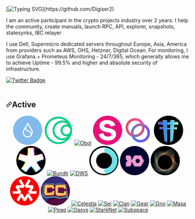 
[![Typing SVG](https://readme-typing-svg.herokuapp.com?font=Fira+Code&pause=1000&width=800&height=100&lines=Hi+%2C+there.My+name+is+Serhii.+I'm+independent+Pos%2FPoW+validator.)](https://github.com/Digiser2)


I am an active participant in the crypto projects industry over 2 years: I help the community, create manuals, launch RPC, API, explorer, snapshots, statesynks, IBC relayer

I use Dell, Supermicro dedicated servers throughout Europe, Asia, America from providers such as AWS, OHS, Hetzner, Digital Ocean.
For monitoring, I use Grafana + Prometeus Monitoring - 24/7/365, which generally allows me to achieve  Uptime - 99.5% and higher and absolute security of infrastructure.
<div id="badges">
 
  <a href="https://twitter.com/SergeyShylo">
    <img src="https://img.shields.io/badge/Twitter-blue?style=for-the-badge&logo=twitter&logoColor=white" alt="Twitter Badge"/>
  </a>
</div>
<img src="https://komarev.com/ghpvc/?username=your-github-username&style=flat-square&color=blue" alt=""/>

<br>
<h2 dir="auto"><a id="user-content-active" class="anchor" aria-hidden="true" href="#active"><svg class="octicon octicon-link" viewBox="0 0 16 16" version="1.1" width="16" height="16" aria-hidden="true"><path fill-rule="evenodd" d="M7.775 3.275a.75.75 0 001.06 1.06l1.25-1.25a2 2 0 112.83 2.83l-2.5 2.5a2 2 0 01-2.83 0 .75.75 0 00-1.06 1.06 3.5 3.5 0 004.95 0l2.5-2.5a3.5 3.5 0 00-4.95-4.95l-1.25 1.25zm-4.69 9.64a2 2 0 010-2.83l2.5-2.5a2 2 0 012.83 0 .75.75 0 001.06-1.06 3.5 3.5 0 00-4.95 0l-2.5 2.5a3.5 3.5 0 004.95 4.95l1.25-1.25a.75.75 0 00-1.06-1.06l-1.25 1.25a2 2 0 01-2.83 0z"></path></svg></a>Active</h2>
<div align="center" dir="auto">  
<a href="#"><img src="https://github.com/Digiser2/Digiser2/blob/4e10e0843f00c19aceec197bb93692c364716445/img/Sui.png" title="Sui" width="80" height="auto" style="max-width: 100%;"></a>   
<a href="#"><img src="https://github.com/Digiser2/Digiser2/blob/4e10e0843f00c19aceec197bb93692c364716445/img/Islamic%20Coin.png" title="Islamic Coin" width="80" height="auto" style="max-width: 100%;"></a>     
<a href="#"><img src="hthttps://github.com/Digiser2/Digiser2/blob/4e10e0843f00c19aceec197bb93692c364716445/img/Obol.png" title="Obol" width="80" height="auto" style="max-width: 100%;"></a>   
<a href="#"><img src="https://github.com/Digiser2/Digiser2/blob/4e10e0843f00c19aceec197bb93692c364716445/img/Stride.png" title="Stride" width="80" height="auto" style="max-width: 100%;"></a>   
<a href="#"><img src="https://github.com/Digiser2/Digiser2/blob/4e10e0843f00c19aceec197bb93692c364716445/img/Rebus.png" title="Rebus" width="80" height="auto" style="max-width: 100%;"></a>   
<a href="#"><img src="https://github.com/Digiser2/Digiser2/blob/4e10e0843f00c19aceec197bb93692c364716445/img/Teritori.png" title="Teritori" width="80" height="auto" style="max-width: 100%;"></a>   
<a href="#"><img src="https://github.com/Digiser2/Digiser2/blob/4e10e0843f00c19aceec197bb93692c364716445/img/Forta.png" title="Forta" width="80" height="auto" style="max-width: 100%;"></a>   
<a href="#"><img src="hhttps://github.com/Digiser2/Digiser2/blob/4e10e0843f00c19aceec197bb93692c364716445/img/Bundlr.png" title="Bundlr" width="80" height="auto" style="max-width: 100%;"></a>   
<a href="#"><img src="hhttps://github.com/Digiser2/Digiser2/blob/4e10e0843f00c19aceec197bb93692c364716445/img/DWS.png" title="DWS" width="80" height="auto" style="max-width: 100%;"></a>   
<a href="#"><img src="https://github.com/Digiser2/Digiser2/blob/4e10e0843f00c19aceec197bb93692c364716445/img/DeFund.png" title="DeFund" width="80" height="auto" style="max-width: 100%;"></a>   
<a href="#"><img src="https://github.com/Digiser2/Digiser2/blob/4e10e0843f00c19aceec197bb93692c364716445/img/Ironfish.png" title="IronFish" width="80" height="auto" style="max-width: 100%;"></a>   
<a href="#"><img src="https://github.com/Digiser2/Digiser2/blob/4e10e0843f00c19aceec197bb93692c364716445/img/Penumbra.png" title="Penumbra" width="80" height="auto" style="max-width: 100%;"></a>   
<a href="#"><img src="https://github.com/Digiser2/Digiser2/blob/4e10e0843f00c19aceec197bb93692c364716445/img/Massa.png" title="Massa" width="80" height="auto" style="max-width: 100%;"></a>   
<a href="#"><img src="https://github.com/Digiser2/Digiser2/blob/4e10e0843f00c19aceec197bb93692c364716445/img/CrowdControl.png" title="CrowdControl" width="80" height="auto" style="max-width: 100%;"></a>   
<a href="#"><img src="https://github.com/hivefive-space/hivefive-space/raw/2013558e77637700f16708ba73f456f54ce2f5d8/img/Celectia.png" title="Celestia" width="80" height="auto" style="max-width: 100%;"></a>   
<a href="#"><img src="https://github.com/hivefive-space/hivefive-space/raw/94f3c7804fe17ba9d5447cc22db0a9787ac2186e/img/Sei.png" title="Sei" width="80" height="auto" style="max-width: 100%;"></a>   
<a href="#"><img src="https://github.com/hivefive-space/hivefive-space/raw/2013558e77637700f16708ba73f456f54ce2f5d8/img/Clan.png" title="Clan" width="80" height="auto" style="max-width: 100%;"></a>   
<a href="#"><img src="https://github.com/hivefive-space/hivefive-space/raw/2013558e77637700f16708ba73f456f54ce2f5d8/img/Gear.png" title="Gear" width="80" height="auto" style="max-width: 100%;"></a>   
<a href="#"><img src="https://github.com/hivefive-space/hivefive-space/raw/2013558e77637700f16708ba73f456f54ce2f5d8/img/Gno.png" title="Gno" width="80" height="auto" style="max-width: 100%;"></a>   
<a href="#"><img src="https://github.com/hivefive-space/hivefive-space/raw/2013558e77637700f16708ba73f456f54ce2f5d8/img/Masa.png" title="Masa" width="80" height="auto" style="max-width: 100%;"></a>   
<a href="#"><img src="https://github.com/hivefive-space/hivefive-space/raw/b03d4395bd88cd72bc681213ea2bbe140128be47/img/Peaq.png" title="Peaq" width="80" height="auto" style="max-width: 100%;"></a>   
<a href="#"><img src="https://github.com/hivefive-space/hivefive-space/raw/2013558e77637700f16708ba73f456f54ce2f5d8/img/Oasys.png" title="Oasys" width="80" height="auto" style="max-width: 100%;"></a>   
<a href="#"><img src="https://github.com/hivefive-space/hivefive-space/raw/2013558e77637700f16708ba73f456f54ce2f5d8/img/StarkNet.png" title="StarkNet" width="80" height="auto" style="max-width: 100%;"></a>   
<a href="#"><img src="https://github.com/hivefive-space/hivefive-space/raw/94f3c7804fe17ba9d5447cc22db0a9787ac2186e/img/Subspace.png" title="Subspace" width="80" height="auto" style="max-width: 100%;"></a>   
</div> 
